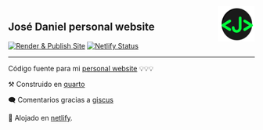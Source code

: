 <img src="images/logo_web.png" align="right" width="75" height="71"/>

## José Daniel personal website

<!-- badges: start -->

[![Render & Publish Site](https://github.com/JDConejeros/JDC_website/actions/workflows/publish.yml/badge.svg?branch=main)](https://github.com/JDConejeros/JDC_website/actions/workflows/publish.yml/badge.svg?branch=main) [![Netlify Status](https://api.netlify.com/api/v1/badges/e0340c5d-1307-44e4-bbeb-f1cf230d8fdc/deploy-status)](https://app.netlify.com/sites/jdconejeros/deploys)

<!-- badges: end -->

------------------------------------------------------------------------

Código fuente para mi [personal website](https://jd-conejeros.com) 💡💡💡 

⚒️ Construido en [quarto](https://quarto.org/) 

🗨️ Comentarios gracias a [giscus](https://giscus.app/)

🚀 Alojado en [netlify](https://www.netlify.com/).
